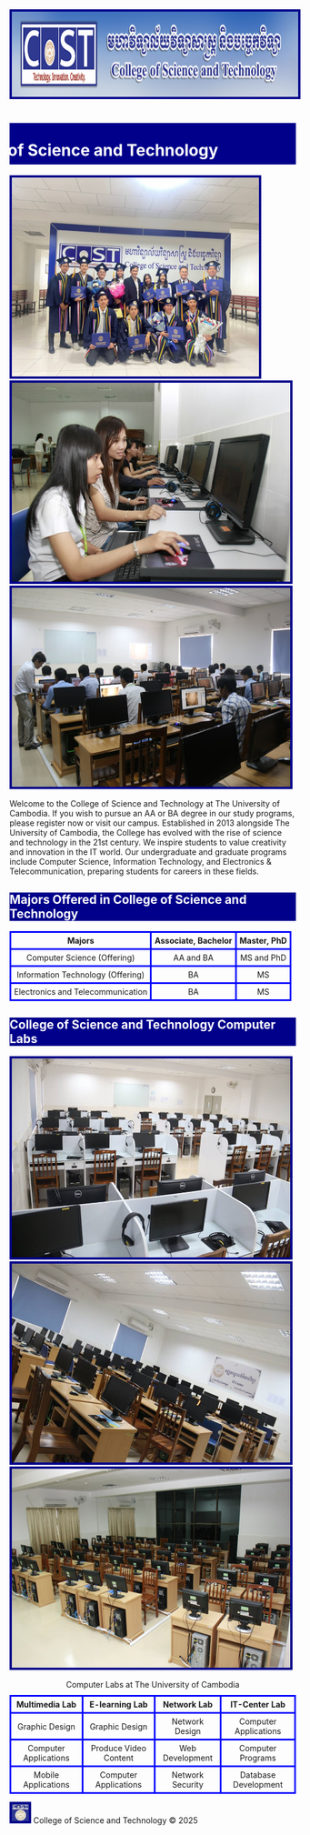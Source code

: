 <!DOCTYPE html>
<html>
<head>
    <title>College CoST</title>
    <meta charset="UTF-8">
    <meta name="viewport" content="width=device-width, initial-scale=1.0">
    <link href="https://fonts.googleapis.com/css2?family=Roboto:wght@400;700&display=swap" rel="stylesheet">
    <link rel="icon" type="image/x-icon" href="uc.png">
    <link rel="stylesheet" href="styles.css">
    <style>
        img {
            border: 4px solid darkblue;
        }
        table {
            width: 100%;
            border-collapse: collapse;
        }
        th, td {
            border: 3px solid blue;
            padding: 5px;
            text-align: center;
        }
    </style>
</head>
<body>
    <img src="banner.jpg" style="width: 1490px; height: 150px;">
    <h1 style="color:white; background-color:darkblue">
        <marquee behavior="scroll" direction="right" scrollamount="8">
            <img src="cost.jpg" alt="images" style="width:130px; height:50px;">
            ស្វាគមន៍🌸 Welcome 🌸 College of Science and Technology
        </marquee>
    </h1>
    <img src="1.jpg" style="width: 435px; height:350px;">
    <img src="2.jpg" style="width: 490px; height:350px;">
    <img src="3.jpg" style="width: 490px; height:350px;">
    <p>
        Welcome to the College of Science and Technology at The University of Cambodia. If you wish to pursue an AA or BA degree in our study programs, please register now or visit our campus. Established in 2013 alongside The University of Cambodia, the College has evolved with the rise of science and technology in the 21st century. We inspire students to value creativity and innovation in the IT world. Our undergraduate and graduate programs include Computer Science, Information Technology, and Electronics & Telecommunication, preparing students for careers in these fields.
    </p>
    <h2 style="color:white; background-color:darkblue">Majors Offered in College of Science and Technology</h2>
    <table>
        <tr>
            <th>Majors</th>
            <th>Associate, Bachelor</th>
            <th>Master, PhD</th>
        </tr>
        <tr>
            <td>Computer Science (Offering)</td>
            <td>AA and BA</td>
            <td>MS and PhD</td>
        </tr>
        <tr>
            <td>Information Technology (Offering)</td>
            <td>BA</td>
            <td>MS</td>
        </tr>
        <tr>
            <td>Electronics and Telecommunication</td>
            <td>BA</td>
            <td>MS</td>
        </tr>
    </table>
    <h2 style="color:white; background-color:darkblue">College of Science and Technology Computer Labs</h2>
    <img src="graphic.jpg" style="width: 490px; height:350px;">
    <img src="IT-center.jpg" style="width: 490px; height:350px;">
    <img src="Network.jpg" style="width: 490px; height:350px;">
    <table>
        <caption>Computer Labs at The University of Cambodia</caption>
        <tr>
            <th>Multimedia Lab</th>
            <th>E-learning Lab</th>
            <th>Network Lab</th>
            <th>IT-Center Lab</th>
        </tr>
        <tr>
            <td>Graphic Design</td>
            <td>Graphic Design</td>
            <td>Network Design</td>
            <td>Computer Applications</td>
        </tr>
        <tr>
            <td>Computer Applications</td>
            <td>Produce Video Content</td>
            <td>Web Development</td>
            <td>Computer Programs</td>
        </tr>
        <tr>
            <td>Mobile Applications</td>
            <td>Computer Applications</td>
            <td>Network Security</td>
            <td>Database Development</td>
        </tr>
    </table>
</body>
<footer>
    <img src="icon.jpg" width="30" height="30">
    College of Science and Technology &copy; 2025
</footer>
</html>
